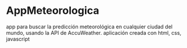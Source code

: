 # AppMeteorologica
app para buscar la predicción meteorológica en cualquier ciudad del mundo, usando la API de AccuWeather.
 aplicación creada con html, css, javascript
